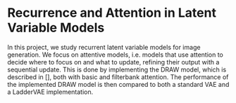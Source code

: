# Recurrence and Attention in Latent Variable Models
In this project, we study recurrent latent variable models for image generation. We focus on attentive models, i.e. models that use attention to decide where to focus on and what to update, refining their output with a sequential update. This is done by implementing the DRAW model, which is described in [], both with basic and filterbank attention. The performance of the implemented DRAW model is then compared to both a standard VAE and a LadderVAE implementation.
